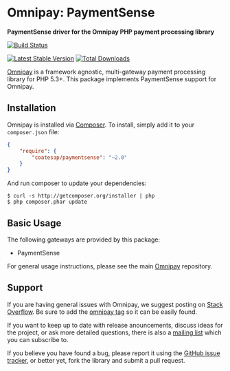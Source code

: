 # Omnipay: PaymentSense

**PaymentSense driver for the Omnipay PHP payment processing library**


[![Build Status](https://travis-ci.org/coatesap/omnipay-paymentsense.png)](https://travis-ci.org/coatesap/omnipay-paymentsense)

[![Latest Stable Version](https://poser.pugx.org/coatesap/omnipay-paymentsense/version.png)](https://packagist.org/packages/coatesap/omnipay-paymentsense)
[![Total Downloads](https://poser.pugx.org/coatesap/omnipay-paymentsense/d/total.png)](https://packagist.org/packages/coatesap/omnipay-paymentsense)

[Omnipay](https://github.com/omnipay/omnipay) is a framework agnostic, multi-gateway payment
processing library for PHP 5.3+. This package implements PaymentSense support for Omnipay.

## Installation

Omnipay is installed via [Composer](http://getcomposer.org/). To install, simply add it
to your `composer.json` file:

```json
{
    "require": {
        "coatesap/paymentsense": "~2.0"
    }
}
```

And run composer to update your dependencies:

    $ curl -s http://getcomposer.org/installer | php
    $ php composer.phar update

## Basic Usage

The following gateways are provided by this package:

* PaymentSense

For general usage instructions, please see the main [Omnipay](https://github.com/omnipay/omnipay)
repository.

## Support

If you are having general issues with Omnipay, we suggest posting on
[Stack Overflow](http://stackoverflow.com/). Be sure to add the
[omnipay tag](http://stackoverflow.com/questions/tagged/omnipay) so it can be easily found.

If you want to keep up to date with release anouncements, discuss ideas for the project,
or ask more detailed questions, there is also a [mailing list](https://groups.google.com/forum/#!forum/omnipay) which
you can subscribe to.

If you believe you have found a bug, please report it using the [GitHub issue tracker](https://github.com/omnipay/paymentsense/issues),
or better yet, fork the library and submit a pull request.
